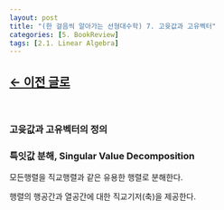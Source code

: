 ```yaml
---
layout: post
title: "(한 걸음씩 알아가는 선형대수학) 7. 고윳값과 고유벡터"
categories: [5. BookReview]
tags: [2.1. Linear Algebra]
---
```


## [←  이전 글로](https://maizer2.github.io/bookreview/2022/03/28/(한-걸음씩-알아가는-선형대수학)-6.-행렬식과-역행렬.html)
<br/>

### 고윳값과 고유벡터의 정의


### 특잇값 분해, Singular Value Decomposition

모든행렬을 직교행렬과 같은 유용한 행렬로 분해한다.

행렬의 행공간과 열공간에 대한 직교기저(축)을 제공한다.